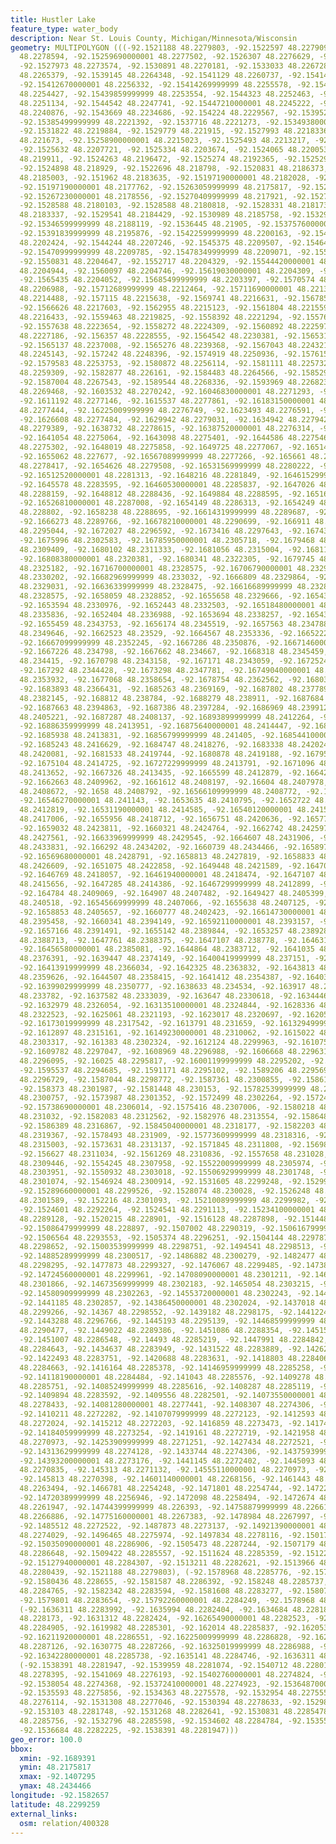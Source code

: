 ```yaml
---
title: Hustler Lake
feature_type: water_body
description: Near St. Louis County, Michigan/Minnesota/Wisconsin
geometry: MULTIPOLYGON (((-92.1521188 48.2279803, -92.1522597 48.227909, -92.152466
  48.2278594, -92.15259690000001 48.2277502, -92.1526307 48.2276629, -92.1527815 48.2274665,
  -92.1527973 48.2273574, -92.1530891 48.2270181, -92.1533033 48.2267285, -92.15378149999999
  48.2265379, -92.1539145 48.2264348, -92.1541129 48.2260737, -92.1541407 48.2258812,
  -92.15412670000001 48.2256332, -92.15414269999999 48.2255578, -92.15431529999999
  48.2254427, -92.15439859999999 48.2253554, -92.1544323 48.2252463, -92.15438469999999
  48.2251134, -92.1544542 48.2247741, -92.15447210000001 48.2245222, -92.15446009999999
  48.2240876, -92.1543669 48.2234686, -92.154224 48.2229567, -92.1539521 48.2222166,
  -92.15385499999999 48.2221392, -92.1537716 48.2221273, -92.15349380000001 48.2221432,
  -92.1531822 48.2219884, -92.1529779 48.221915, -92.1527993 48.2218336, -92.1526703
  48.221673, -92.15258900000001 48.2215023, -92.1525493 48.2213217, -92.1525434 48.2211134,
  -92.1525632 48.2207721, -92.1525334 48.2203674, -92.1524065 48.2200539, -92.1523905
  48.219911, -92.1524263 48.2196472, -92.1525274 48.2192365, -92.15252940000001 48.21904,
  -92.1524898 48.218929, -92.1522696 48.218798, -92.1520831 48.2186373, -92.15198580000001
  48.2185003, -92.151962 48.2183635, -92.15197190000001 48.2182028, -92.1519323 48.2179448,
  -92.15197190000001 48.2177762, -92.15263059999999 48.2175817, -92.1526643 48.2176849,
  -92.15267230000001 48.2178556, -92.15270409999999 48.217921, -92.1527933 48.2179607,
  -92.1528588 48.2180103, -92.1528588 48.2180818, -92.1528331 48.218173, -92.1528806
  48.2183337, -92.1529541 48.2184429, -92.1530989 48.2185758, -92.1532954 48.2187127,
  -92.15346599999999 48.2188119, -92.1536445 48.21905, -92.15375760000001 48.219165,
  -92.15391839999999 48.2195876, -92.15422599999999 48.2200163, -92.15432319999999
  48.2202424, -92.1544244 48.2207246, -92.1545375 48.2209507, -92.1546427 48.2210063,
  -92.15470999999999 48.2209785, -92.15478349999999 48.2209071, -92.1550177 48.2205024,
  -92.1550831 48.2204647, -92.1552717 48.2204329, -92.15544420000001 48.2204389, -92.1557955
  48.2204944, -92.1560097 48.2204746, -92.15619030000001 48.2204309, -92.1563708 48.2204091,
  -92.1565435 48.2204052, -92.15685499999999 48.2203397, -92.1570574 48.2203615, -92.1574959
  48.2206988, -92.15712689999999 48.2212464, -92.15711690000001 48.2213397, -92.1571725
  48.2214488, -92.157115 48.2215638, -92.1569741 48.2216631, -92.1567855 48.2217444,
  -92.1566626 48.2217603, -92.1562955 48.2215123, -92.1561804 48.2215599, -92.156097
  48.2216433, -92.1559463 48.2219825, -92.1558392 48.2221294, -92.15576369999999 48.2222722,
  -92.1557638 48.2223654, -92.1558272 48.2224309, -92.1560892 48.2225976, -92.15624390000001
  48.2227186, -92.156357 48.2228555, -92.1564542 48.2230381, -92.15653159999999 48.2234825,
  -92.1565137 48.2237008, -92.1565276 48.2239368, -92.1567043 48.2243218, -92.15685910000001
  48.2245143, -92.157242 48.2248396, -92.1574919 48.2250936, -92.1576151 48.2251809,
  -92.1579583 48.2253753, -92.1580872 48.2256114, -92.1581111 48.2257324, -92.1581825
  48.2259309, -92.1582877 48.226161, -92.1584483 48.2264566, -92.1585297 48.2265678,
  -92.1587004 48.2267543, -92.1589544 48.2268336, -92.1593969 48.2268237, -92.1601984
  48.2269468, -92.1603532 48.2270242, -92.16046830000001 48.2271293, -92.1608651 48.2276035,
  -92.1611192 48.2277146, -92.1615537 48.2277861, -92.16183150000001 48.2278039, -92.1620696
  48.2277444, -92.16225009999999 48.2276749, -92.1623493 48.2276591, -92.1624803 48.2276869,
  -92.1626608 48.2277484, -92.1629942 48.2279031, -92.1634942 48.2279428, -92.16372440000001
  48.2279389, -92.1638732 48.2278615, -92.16387520000001 48.2276314, -92.1639586 48.2275341,
  -92.1641054 48.2275064, -92.1643098 48.2275401, -92.1644586 48.227546, -92.1646312
  48.2275302, -92.1648019 48.2275858, -92.1649725 48.2277067, -92.1651451 48.2277524,
  -92.1655062 48.227677, -92.16567089999999 48.2277266, -92.165661 48.2277822, -92.1656193
  48.2278417, -92.1654626 48.2279508, -92.16531569999999 48.2280222, -92.1652244 48.2280877,
  -92.16512520000001 48.2281313, -92.1648216 48.2281849, -92.16461529999999 48.2282663,
  -92.1645578 48.2283595, -92.16460530000001 48.2285837, -92.1647026 48.2287206, -92.16479990000001
  48.2288159, -92.1648812 48.2288436, -92.1649884 48.2288595, -92.165161 48.2288119,
  -92.16526810000001 48.2287008, -92.1654149 48.2286313, -92.1654249 48.2286532, -92.165661
  48.228802, -92.1658238 48.2288695, -92.16614319999999 48.2289687, -92.1664705 48.2289587,
  -92.1666273 48.2289766, -92.16678210000001 48.2290699, -92.166911 48.2292127, -92.1670896
  48.2295044, -92.1672027 48.2296592, -92.1673416 48.2297643, -92.16743080000001 48.2299012,
  -92.1675996 48.2302583, -92.16785950000001 48.2305718, -92.1679468 48.2307583, -92.1680123
  48.2309409, -92.1680102 48.2311333, -92.1681056 48.2315004, -92.16811939999999 48.2317523,
  -92.16808380000001 48.2320381, -92.1680341 48.2322305, -92.1679745 48.2323059, -92.1676373
  48.2325182, -92.16716700000001 48.2328575, -92.16706790000001 48.2329507, -92.1669686
  48.2330202, -92.16682969999999 48.233032, -92.1666809 48.2329864, -92.16654200000001
  48.2329031, -92.16636339999999 48.2328475, -92.16616689999999 48.2328357, -92.1659368
  48.2328575, -92.1658059 48.2328852, -92.1655658 48.2329666, -92.1654348 48.2330321,
  -92.1653594 48.2330976, -92.1652443 48.2332503, -92.16518480000001 48.233415, -92.1651829
  48.2335836, -92.1652404 48.2336988, -92.1653694 48.2338257, -92.16543489999999 48.2339804,
  -92.1655459 48.2343753, -92.1656174 48.2345519, -92.1657563 48.234788, -92.1658932
  48.2349646, -92.1662523 48.23529, -92.1664567 48.2353336, -92.1665222 48.2353178,
  -92.16667099999999 48.2352245, -92.1667286 48.2350876, -92.16671460000001 48.2349447,
  -92.1667226 48.234798, -92.1667662 48.234667, -92.1668318 48.2345459, -92.1669388
  48.234415, -92.1670798 48.2343158, -92.167171 48.2343059, -92.1672524 48.2343614,
  -92.167292 48.2344428, -92.1673298 48.2347781, -92.16749040000001 48.2352285, -92.1675797
  48.2353932, -92.1677068 48.2358654, -92.1678754 48.2362562, -92.1680381 48.2363952,
  -92.1683893 48.2366431, -92.1685263 48.2369169, -92.1687802 48.2377899, -92.1688497
  48.2382145, -92.168812 48.238784, -92.1688279 48.238911, -92.1687684 48.2392661,
  -92.1687663 48.2394863, -92.1687386 48.2397284, -92.1686969 48.2399129, -92.168683
  48.2405221, -92.1687287 48.2408137, -92.16893899999999 48.2412264, -92.1689391 48.2413197,
  -92.16886359999999 48.2413951, -92.16875640000001 48.2414447, -92.1686672 48.2414228,
  -92.1685938 48.2413831, -92.16856799999999 48.241405, -92.16854410000001 48.2414546,
  -92.1685243 48.2416629, -92.1684747 48.2418276, -92.1683338 48.242024, -92.16821880000001
  48.2420081, -92.1681533 48.2419744, -92.1680878 48.2419188, -92.16795879999999 48.2416113,
  -92.1675104 48.2414725, -92.16727229999999 48.2413791, -92.1671096 48.2413554, -92.1668952
  48.2413652, -92.1667326 48.2413435, -92.1665599 48.2412879, -92.16642109999999 48.2411946,
  -92.1662663 48.2409962, -92.1661612 48.2408197, -92.16604 48.2407978, -92.1658992
  48.2408672, -92.1658 48.2408792, -92.16566109999999 48.2408772, -92.1655957 48.2409149,
  -92.16546270000001 48.241143, -92.1653635 48.2410795, -92.1652722 48.2411827, -92.1652722
  48.2412819, -92.16531190000001 48.2414585, -92.16540120000001 48.2415954, -92.1654984
  48.2417006, -92.1655956 48.2418712, -92.1656751 48.2420636, -92.16577220000001 48.2422283,
  -92.1659032 48.2423811, -92.1660321 48.2424764, -92.1662742 48.2425974, -92.1663179
  48.2427561, -92.16633969999999 48.2429545, -92.1664607 48.2431906, -92.16659970000001
  48.2433831, -92.166292 48.2434202, -92.1660739 48.2434466, -92.1658972 48.2429466,
  -92.16569680000001 48.2428791, -92.1658813 48.2427819, -92.1658833 48.2427323, -92.16573649999999
  48.2426609, -92.1651075 48.2422858, -92.1649448 48.2421589, -92.16470870000001 48.2418672,
  -92.1646769 48.2418057, -92.16461940000001 48.2418474, -92.1647107 48.2416807, -92.1647285
  48.2415656, -92.1647285 48.2414386, -92.16467299999999 48.2412899, -92.1646671 48.2411589,
  -92.164784 48.2409069, -92.164907 48.2407482, -92.1649427 48.2405399, -92.1650896
  48.240518, -92.16545669999999 48.2407066, -92.1655638 48.2407125, -92.1656552 48.2406847,
  -92.1658853 48.2405657, -92.1660777 48.2402423, -92.16614730000001 48.2397999, -92.1661155
  48.2395458, -92.1660341 48.2394149, -92.16592110000001 48.2393157, -92.1657979 48.2392601,
  -92.1657166 48.2391491, -92.1655142 48.2389844, -92.1653257 48.2389288, -92.1648833
  48.2388713, -92.1647761 48.2388375, -92.1647107 48.238778, -92.1646313 48.2386629,
  -92.16456580000001 48.2385081, -92.1644864 48.2383712, -92.1641035 48.237909, -92.1639665
  48.2376391, -92.1639447 48.2374149, -92.16400419999999 48.237151, -92.1640718 48.2369983,
  -92.16413919999999 48.2366034, -92.1642325 48.2363832, -92.1643813 48.2361272, -92.1645063
  48.2359626, -92.1644507 48.2358415, -92.1641412 48.2354387, -92.16403800000001 48.2352423,
  -92.16399029999999 48.2350777, -92.1638633 48.234534, -92.163917 48.2340241, -92.163911
  48.233782, -92.1637582 48.2333039, -92.163647 48.2330618, -92.16344460000001 48.2327384,
  -92.1632979 48.2326054, -92.16313510000001 48.2324844, -92.1628336 48.23229, -92.1626768
  48.2322523, -92.1625061 48.2321193, -92.1623017 48.2320697, -92.16205770000001 48.2319031,
  -92.16173019999999 48.2317542, -92.1613791 48.231659, -92.16132949999999 48.2315995,
  -92.1612897 48.2315161, -92.16149230000001 48.2310062, -92.1615022 48.2307046, -92.1614227
  48.2303317, -92.161383 48.2302324, -92.1612124 48.2299963, -92.1610756 48.2297325,
  -92.1609782 48.2297047, -92.1608969 48.2296988, -92.1606668 48.2296312, -92.1604207
  48.2296095, -92.16025 48.2295817, -92.16001199999999 48.2295202, -92.159758 48.2294745,
  -92.1595537 48.2294685, -92.1591171 48.2295102, -92.1589206 48.2295698, -92.1587877
  48.2296729, -92.1587044 48.2298772, -92.1587361 48.2300855, -92.1586112 48.230161,
  -92.158373 48.2301987, -92.1581448 48.230153, -92.15782539999999 48.2300697, -92.1576211
  48.2300757, -92.1573987 48.2301352, -92.1572499 48.2302264, -92.15724 48.2303097,
  -92.15738690000001 48.2306014, -92.1575416 48.2307006, -92.1580218 48.2309388, -92.1581448
  48.231032, -92.1582083 48.2312562, -92.1582976 48.2313554, -92.1586489 48.2316154,
  -92.1586389 48.2316867, -92.15845040000001 48.2318177, -92.1582203 48.2318495, -92.1580139
  48.2319367, -92.1578493 48.231909, -92.15773609999999 48.2318316, -92.15751779999999
  48.2315003, -92.1573631 48.2313137, -92.1571845 48.2311808, -92.15698020000001 48.2311372,
  -92.156627 48.2311034, -92.1561269 48.2310836, -92.1557658 48.231028, -92.15561099999999
  48.2309446, -92.1554245 48.2307958, -92.15522009999999 48.2305974, -92.15509110000001
  48.2303951, -92.1550932 48.2303018, -92.15506929999999 48.2301748, -92.15496210000001
  48.2301074, -92.1546924 48.2300914, -92.1531605 48.2299248, -92.15299589999999 48.2299248,
  -92.15289660000001 48.2299526, -92.1528074 48.230028, -92.1526248 48.2301312, -92.1524026
  48.2301589, -92.152216 48.2301093, -92.15210089999999 48.2299982, -92.1520453 48.2299148,
  -92.1524601 48.2292264, -92.1524541 48.2291113, -92.15234100000001 48.2289962, -92.1522022
  48.2289128, -92.1520215 48.228901, -92.1516128 48.2287898, -92.1514481 48.2287998,
  -92.15086479999999 48.228897, -92.1507002 48.2290319, -92.15061679999999 48.2292025,
  -92.1506564 48.2293553, -92.1505374 48.2296251, -92.1504144 48.2297879, -92.1502497
  48.2298652, -92.15003539999999 48.2298751, -92.1494541 48.2298513, -92.1490175 48.2300239,
  -92.14885289999999 48.2300517, -92.1486882 48.2300279, -92.1482477 48.2298672, -92.1480353
  48.2298295, -92.1477873 48.2299327, -92.1476067 48.2299485, -92.1473864 48.2299307,
  -92.14724560000001 48.2299961, -92.14708090000001 48.2301211, -92.14694009999999
  48.2301866, -92.14673569999999 48.2302183, -92.1465054 48.2303215, -92.1463408 48.2303433,
  -92.14580909999999 48.2302263, -92.14553720000001 48.2302243, -92.1444221 48.2302976,
  -92.1441185 48.2302857, -92.14386450000001 48.2302024, -92.1437018 48.2300596, -92.1436303
  48.2299266, -92.14367 48.2298552, -92.1439182 48.2298175, -92.14412249999999 48.229764,
  -92.1443288 48.2296766, -92.1445193 48.2295139, -92.14468599999999 48.22925, -92.14475349999999
  48.2290477, -92.1449022 48.2289386, -92.1451086 48.2288354, -92.14515830000001 48.2287322,
  -92.1451007 48.2286548, -92.14493 48.2285219, -92.1447991 48.2284842, -92.14437239999999
  48.2284643, -92.1434637 48.2283949, -92.1431522 48.2283889, -92.1426263 48.2284247,
  -92.1422493 48.2283751, -92.1420688 48.2283631, -92.1418803 48.2284068, -92.141789
  48.2284663, -92.1416164 48.2285378, -92.14146959999999 48.2285258, -92.1412473 48.2284365,
  -92.14118190000001 48.2284484, -92.141043 48.2285576, -92.1409278 48.2285834, -92.1408994
  48.2285751, -92.14085249999999 48.2285616, -92.1408287 48.2285119, -92.1408386 48.2284524,
  -92.1409894 48.2283592, -92.1409556 48.2282501, -92.14073550000001 48.2279524, -92.14072950000001
  48.2278433, -92.14081280000001 48.2277441, -92.1408307 48.2274306, -92.1409438 48.2272937,
  -92.1410211 48.2272282, -92.14107079999999 48.2272123, -92.1412593 48.2272024, -92.14140810000001
  48.2272024, -92.1415212 48.2272203, -92.1416859 48.2273473, -92.1417414 48.2273532,
  -92.14184059999999 48.2273254, -92.1419161 48.2272719, -92.1421958 48.2271291, -92.1423923
  48.2270973, -92.14253909999999 48.2271251, -92.1427434 48.2272521, -92.1429478 48.2273572,
  -92.14313629999999 48.2274128, -92.1433744 48.2274306, -92.14375939999999 48.2273712,
  -92.14393200000001 48.2273176, -92.1441145 48.2272402, -92.1445093 48.2271172, -92.1447058
  48.2270835, -92.145313 48.2271132, -92.14555110000001 48.2270973, -92.1457058 48.2270716,
  -92.145813 48.2270398, -92.14601140000001 48.2268156, -92.1461443 48.2266946, -92.14638650000001
  48.2263494, -92.1466781 48.2254248, -92.1471801 48.2254744, -92.1472297 48.2256351,
  -92.14720389999999 48.2256946, -92.1472098 48.2258494, -92.1472674 48.2259803, -92.14739640000001
  48.2261947, -92.14744399999999 48.226393, -92.14758879999999 48.2266133, -92.14767019999999
  48.2266886, -92.14775160000001 48.2267383, -92.1478984 48.2267997, -92.1481107 48.2270141,
  -92.1485512 48.2272522, -92.1487873 48.2273137, -92.14921390000001 48.2273315, -92.1494103
  48.2274029, -92.1496465 48.2275974, -92.1497834 48.2278116, -92.1501703 48.2285418,
  -92.15035090000001 48.2286906, -92.1505473 48.2287244, -92.1507179 48.2287085, -92.15081720000001
  48.2286648, -92.1509422 48.2285557, -92.1511624 48.2285359, -92.1512299 48.2285022,
  -92.15127940000001 48.2284307, -92.1513211 48.2282621, -92.1513966 48.2281192, -92.1515612
  48.2280439, -92.1521188 48.2279803), (-92.1578968 48.2285776, -92.1579285 48.2286273,
  -92.1580436 48.228655, -92.1581587 48.2286392, -92.158248 48.2285737, -92.1582818
  48.2284765, -92.1582342 48.2283594, -92.1581608 48.2283277, -92.15807940000001 48.2283317,
  -92.1579801 48.2283654, -92.15792260000001 48.2284249, -92.1578968 48.2285776),
  (-92.1636311 48.2283992, -92.1635994 48.2282404, -92.1634684 48.2281889, -92.1633216
  48.228173, -92.1631312 48.2282424, -92.16265490000001 48.2282523, -92.16203779999999
  48.2284905, -92.1619982 48.2285301, -92.162014 48.2285837, -92.1620537 48.2286273,
  -92.16211920000001 48.2286551, -92.16225009999999 48.2286828, -92.16256970000001
  48.2287126, -92.1630775 48.2287266, -92.16325019999999 48.2286988, -92.1633731 48.2286551,
  -92.16342280000001 48.2285738, -92.1635141 48.2284746, -92.1636311 48.2283992),
  (-92.1538391 48.2281947, -92.1539959 48.2281074, -92.1540712 48.2280141, -92.1541228
  48.2278395, -92.1541069 48.2276193, -92.15402760000001 48.2274824, -92.1539045 48.2274328,
  -92.1538054 48.2274368, -92.15372410000001 48.2274923, -92.15364870000001 48.2275736,
  -92.1535593 48.2275856, -92.1534363 48.2275578, -92.1532954 48.2275557, -92.1532141
  48.2276114, -92.1531308 48.2277046, -92.1530394 48.2278633, -92.15298 48.2280221,
  -92.153103 48.2281748, -92.1531268 48.2282641, -92.1530831 48.2285478, -92.1531724
  48.2285756, -92.1532796 48.2285598, -92.1534602 48.2284784, -92.15355340000001 48.2282641,
  -92.1536684 48.2282225, -92.1538391 48.2281947)))
geo_error: 100.0
bbox:
  xmin: -92.1689391
  ymin: 48.2175817
  xmax: -92.1407295
  ymax: 48.2434466
longitude: -92.1582657
latitude: 48.2299259
external_links:
  osm: relation/400328
---
```

